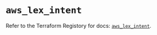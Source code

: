 # `aws_lex_intent`

Refer to the Terraform Registory for docs: [`aws_lex_intent`](https://registry.terraform.io/providers/hashicorp/aws/4.63.0/docs/resources/lex_intent).
